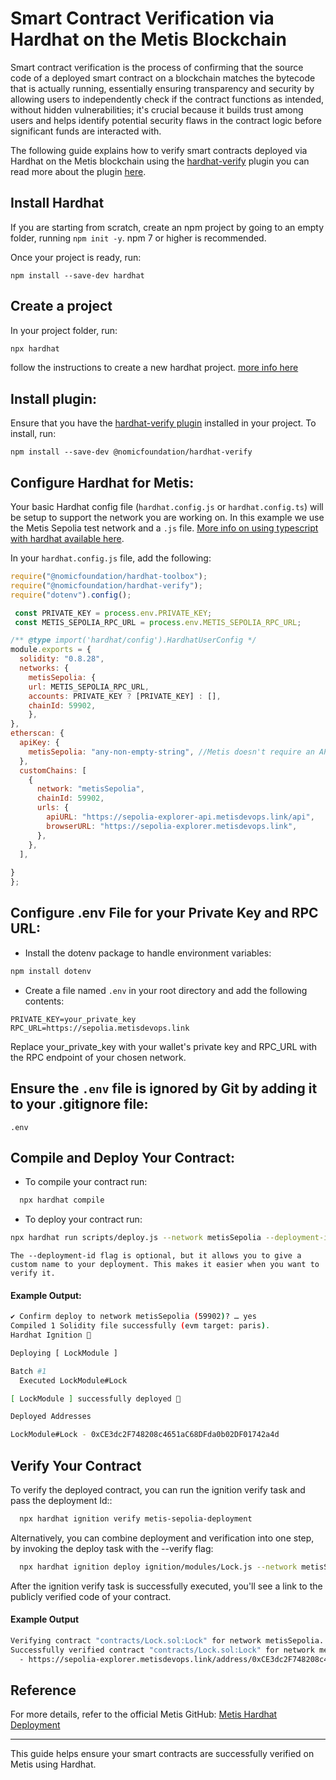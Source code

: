 # Smart Contract Verification via Hardhat on the Metis Blockchain

Smart contract verification is the process of confirming that the source code of a deployed smart contract on a blockchain matches the bytecode that is actually running, essentially ensuring transparency and security by allowing users to independently check if the contract functions as intended, without hidden vulnerabilities; it's crucial because it builds trust among users and helps identify potential security flaws in the contract logic before significant funds are interacted with. 

The following guide explains how to verify smart contracts deployed via Hardhat on the Metis blockchain using the [hardhat-verify](https://hardhat.org/hardhat-runner/plugins/nomicfoundation-hardhat-verify) plugin you can read more about the plugin [here](https://hardhat.org/hardhat-runner/plugins/nomicfoundation-hardhat-verify).

## Install Hardhat

If you are starting from scratch, create an npm project by going to an empty folder, running `npm init -y`. npm 7 or higher is recommended.

Once your project is ready, run:

```npm
npm install --save-dev hardhat
```

## Create a project

In your project folder, run: 

```bash
npx hardhat
```
follow the instructions to create a new hardhat project. [more info here](https://hardhat.org/getting-started/#quick-start)

## Install plugin:

 Ensure that you have the [hardhat-verify plugin](https://hardhat.org/hardhat-runner/plugins/nomicfoundation-hardhat-verify) installed in your project. To install, run:

```npm
npm install --save-dev @nomicfoundation/hardhat-verify
```

## Configure Hardhat for Metis:

Your basic Hardhat config file (`hardhat.config.js` or `hardhat.config.ts`) will be setup to support the network you are working on. In this example we use the Metis Sepolia test network and a `.js` file. [More info on using typescript with hardhat available here](https://hardhat.org/guides/typescript.html#typescript-support). 

In your `hardhat.config.js` file, add the following:

```javascript
require("@nomicfoundation/hardhat-toolbox");
require("@nomicfoundation/hardhat-verify");
require("dotenv").config();

 const PRIVATE_KEY = process.env.PRIVATE_KEY;
 const METIS_SEPOLIA_RPC_URL = process.env.METIS_SEPOLIA_RPC_URL;

/** @type import('hardhat/config').HardhatUserConfig */
module.exports = {
  solidity: "0.8.28",
  networks: {
    metisSepolia: {
    url: METIS_SEPOLIA_RPC_URL,
    accounts: PRIVATE_KEY ? [PRIVATE_KEY] : [],
    chainId: 59902,
    },
},
etherscan: {
  apiKey: {
    metisSepolia: "any-non-empty-string", //Metis doesn't require an API key for verication. You can use any non-empty string as a placeholder.
  },
  customChains: [
    {
      network: "metisSepolia",
      chainId: 59902,
      urls: {
        apiURL: "https://sepolia-explorer-api.metisdevops.link/api",
        browserURL: "https://sepolia-explorer.metisdevops.link",
      },
    },
  ],
      
}
};

```
## Configure .env File for your Private Key and RPC URL:

  - Install the dotenv package to handle environment variables:

```bash
npm install dotenv
```
  - Create a file named `.env` in your root directory and add the following contents:
```
PRIVATE_KEY=your_private_key
RPC_URL=https://sepolia.metisdevops.link
```
Replace your_private_key with your wallet's private key and RPC_URL with the RPC endpoint of your chosen network.

## Ensure the `.env` file is ignored by Git by adding it to your .gitignore file:

```
.env
```

## Compile and Deploy Your Contract:
 - To compile your contract run: 

``` bash
  npx hardhat compile
```
 - To deploy your contract run:

```bash
npx hardhat run scripts/deploy.js --network metisSepolia --deployment-id metis-sepolia-deployment
```
`The --deployment-id flag is optional, but it allows you to give a custom name to your deployment. This makes it easier when you want to verify it.`

#### Example Output:

```bash
✔ Confirm deploy to network metisSepolia (59902)? … yes
Compiled 1 Solidity file successfully (evm target: paris).
Hardhat Ignition 🚀

Deploying [ LockModule ]

Batch #1
  Executed LockModule#Lock

[ LockModule ] successfully deployed 🚀

Deployed Addresses

LockModule#Lock - 0xCE3dc2F748208c4651aC68DFda0b02DF01742a4d
```


## Verify Your Contract
To verify the deployed contract, you can run the ignition verify task and pass the deployment Id::

```bash
  npx hardhat ignition verify metis-sepolia-deployment
```

Alternatively, you can combine deployment and verification into one step, by invoking the deploy task with the --verify flag:

```bash
  npx hardhat ignition deploy ignition/modules/Lock.js --network metisSepolia --verify
```

After the ignition verify task is successfully executed, you'll see a link to the publicly verified code of your contract.

#### Example Output

```bash
Verifying contract "contracts/Lock.sol:Lock" for network metisSepolia...
Successfully verified contract "contracts/Lock.sol:Lock" for network metisSepolia:
  - https://sepolia-explorer.metisdevops.link/address/0xCE3dc2F748208c4651aC68DFda0b02DF01742a4d#code
```

## Reference
For more details, refer to the official Metis GitHub: [Metis Hardhat Deployment](https://github.com/metis-edu/Deploy-Smart-Contract-Hardhat)

---
This guide helps ensure your smart contracts are successfully verified on Metis using Hardhat.

